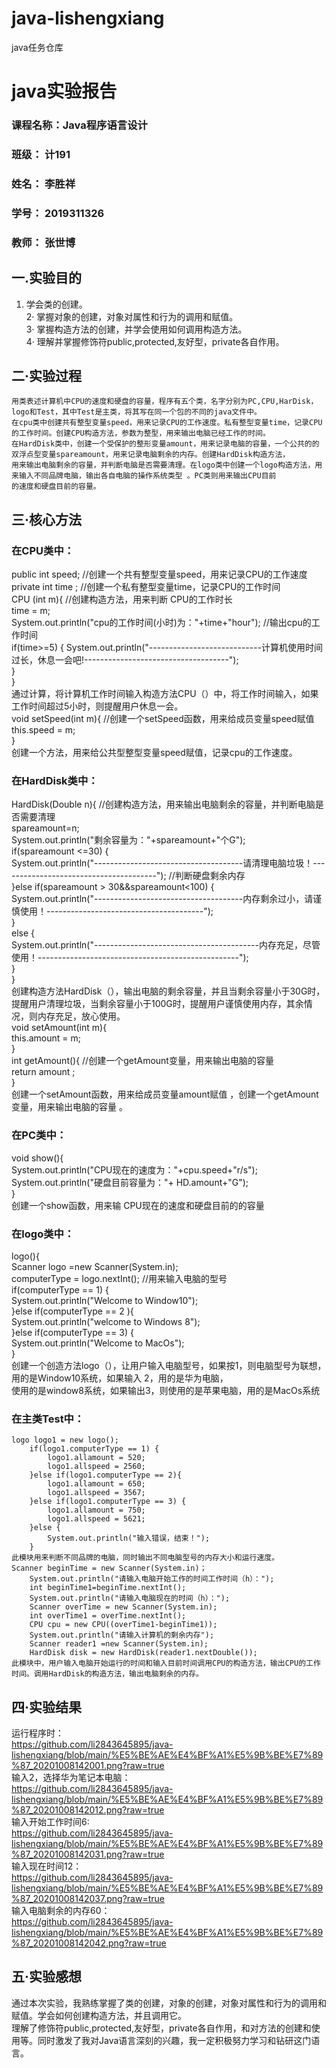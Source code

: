 # java-lishengxiang
java任务仓库
# java实验报告
###  课程名称：Java程序语言设计
### 班级： 计191
### 姓名： 李胜祥 
### 学号： 2019311326
### 教师： 张世博
## 一.实验目的
1. 学会类的创建。  
2· 掌握对象的创建，对象对属性和行为的调用和赋值。  
3· 掌握构造方法的创建，并学会使用如何调用构造方法。  
4· 理解并掌握修饰符public,protected,友好型，private各自作用。  
## 二·实验过程
    用类表述计算机中CPU的速度和硬盘的容量，程序有五个类，名字分别为PC,CPU,HarDisk，logo和Test，其中Test是主类，将其写在同一个包的不同的java文件中。  
    在cpu类中创建共有整型变量speed，用来记录CPU的工作速度。私有整型变量time，记录CPU的工作时间。创建CPU构造方法，参数为整型，用来输出电脑已经工作的时间。    
    在HardDisk类中，创建一个受保护的整形变量amount，用来记录电脑的容量，一个公共的的双浮点型变量spareamount，用来记录电脑剩余的内存。创建HardDisk构造方法，
    用来输出电脑剩余的容量，并判断电脑是否需要清理。在logo类中创建一个logo构造方法，用来输入不同品牌电脑，输出各自电脑的操作系统类型 。PC类则用来输出CPU目前  
    的速度和硬盘目前的容量。  
## 三·核心方法
### 在CPU类中：  
  public int speed;	//创建一个共有整型变量speed，用来记录CPU的工作速度  
	private int time ;		//创建一个私有整型变量time，记录CPU的工作时间  
	CPU (int m){				//创建构造方法，用来判断 CPU的工作时长  
		time = m;  
		System.out.println("cpu的工作时间(小时)为："+time+"hour");				//输出cpu的工作时间  
		if(time>=5) {
			System.out.println("----------------------------计算机使用时间过长，休息一会吧!------------------------------------");  
		}  
	}  
  通过计算，将计算机工作时间输入构造方法CPU（）中，将工作时间输入，如果工作时间超过5小时，则提醒用户休息一会。  
  void setSpeed(int m){		//创建一个setSpeed函数，用来给成员变量speed赋值  
		this.speed = m;  
}  
创建一个方法，用来给公共型整型变量speed赋值，记录cpu的工作速度。  
### 在HardDisk类中：
HardDisk(Double n){				//创建构造方法，用来输出电脑剩余的容量，并判断电脑是否需要清理  
		spareamount=n;  
		System.out.println("剩余容量为："+spareamount+"个G");  
		if(spareamount <=30) {  
			System.out.println("-------------------------------------请清理电脑垃圾！---------------------------------------"); //判断硬盘剩余内存  
		}else if(spareamount > 30&&spareamount<100) {  
			System.out.println("-------------------------------------内存剩余过小，请谨慎使用！---------------------------------------");  
		}  
		else {  
			System.out.println("-----------------------------------------内存充足，尽管使用！--------------------------------------------------");  
		}  
	}  
  创建构造方法HardDisk（），输出电脑的剩余容量，并且当剩余容量小于30G时，提醒用户清理垃圾，当剩余容量小于100G时，提醒用户谨慎使用内存，其余情况，则内存充足，放心使用。  
  void setAmount(int m){				
		this.amount = m;  
}  
	int getAmount(){		//创建一个getAmount变量，用来输出电脑的容量  
		return amount ;  
}	  
创建一个setAmount函数，用来给成员变量amount赋值 ，创建一个getAmount变量，用来输出电脑的容量 。
### 在PC类中：  
void show(){  										
		System.out.println("CPU现在的速度为："+cpu.speed+"r/s");  
		System.out.println("硬盘目前容量为："+ HD.amount+"G");  
	}    
  创建一个show函数，用来输 CPU现在的速度和硬盘目前的的容量  
  ### 在logo类中：
  logo(){  
		Scanner logo =new Scanner(System.in);  
		computerType = logo.nextInt(); 			//用来输入电脑的型号  
		if(computerType == 1) {  
			System.out.println("Welcome to Window10");  
		}else if(computerType == 2 ){  
			System.out.println("welcome to Windows 8");  
		}else if(computerType == 3) {  
			System.out.println("Welcome to MacOs");  
		}  
    创建一个创造方法logo（），让用户输入电脑型号，如果按1，则电脑型号为联想，用的是Window10系统，如果输入 2，用的是华为电脑，  
    使用的是window8系统，如果输出3，则使用的是苹果电脑，用的是MacOs系统  
   ### 在主类Test中：
    logo logo1 = new logo();  
		if(logo1.computerType == 1) {  
			logo1.allamount = 520;  
			logo1.allspeed = 2560;  
		}else if(logo1.computerType == 2){  
			logo1.allamount = 650;  
			logo1.allspeed = 3567;  
		}else if(logo1.computerType == 3) {  
			logo1.allamount = 750;  
			logo1.allspeed = 5621;  
		}else {  
			System.out.println("输入错误，结束！");  
		}  
    此模块用来判断不同品牌的电脑，同时输出不同电脑型号的内存大小和运行速度。  
    Scanner beginTime = new Scanner(System.in)；  
		System.out.println("请输入电脑开始工作的时间工作时间（h）：");  
		int beginTime1=beginTime.nextInt();	  					
		System.out.println("请输入电脑现在的时间（h）：");  						
		Scanner overTime = new Scanner(System.in);  
		int overTime1 = overTime.nextInt();  
		CPU cpu = new CPU((overTime1-beginTime1));  		 
		System.out.println("请输入计算机的剩余内存");  
		Scanner reader1 =new Scanner(System.in);  
		HardDisk disk = new HardDisk(reader1.nextDouble());  				
    此模块中，用户输入电脑开始运行的时间和输入目前时间调用CPU的构造方法，输出CPU的工作时间。调用HardDisk的构造方法，输出电脑剩余的内存。  
## 四·实验结果
运行程序时：  
https://github.com/li2843645895/java-lishengxiang/blob/main/%E5%BE%AE%E4%BF%A1%E5%9B%BE%E7%89%87_20201008142001.png?raw=true  
输入2，选择华为笔记本电脑：  
https://github.com/li2843645895/java-lishengxiang/blob/main/%E5%BE%AE%E4%BF%A1%E5%9B%BE%E7%89%87_20201008142012.png?raw=true  
输入开始工作时间6:  
https://github.com/li2843645895/java-lishengxiang/blob/main/%E5%BE%AE%E4%BF%A1%E5%9B%BE%E7%89%87_20201008142031.png?raw=true  
输入现在时间12：  
https://github.com/li2843645895/java-lishengxiang/blob/main/%E5%BE%AE%E4%BF%A1%E5%9B%BE%E7%89%87_20201008142037.png?raw=true  
输入电脑剩余的内存60：  
https://github.com/li2843645895/java-lishengxiang/blob/main/%E5%BE%AE%E4%BF%A1%E5%9B%BE%E7%89%87_20201008142042.png?raw=true  
## 五·实验感想
通过本次实验，我熟练掌握了类的创建，对象的创建，对象对属性和行为的调用和赋值。学会如何创建构造方法，并且调用它。  
理解了修饰符public,protected,友好型，private各自作用，和对方法的创建和使用等。同时激发了我对Java语言深刻的兴趣，我一定积极努力学习和钻研这门语言。
